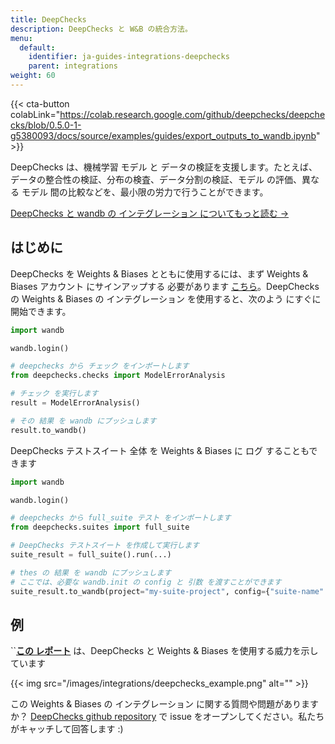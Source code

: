 ```yaml
---
title: DeepChecks
description: DeepChecks と W&B の統合方法。
menu:
  default:
    identifier: ja-guides-integrations-deepchecks
    parent: integrations
weight: 60
---
```


{{< cta-button colabLink="https://colab.research.google.com/github/deepchecks/deepchecks/blob/0.5.0-1-g5380093/docs/source/examples/guides/export_outputs_to_wandb.ipynb" >}}

DeepChecks は、機械学習 モデル と データの検証を支援します。たとえば、データの整合性の検証、分布の検査、データ分割の検証、モデル の評価、異なる モデル 間の比較などを、最小限の労力で行うことができます。

[DeepChecks と wandb の インテグレーション についてもっと読む ->](https://docs.deepchecks.com/stable/general/usage/exporting_results/auto_examples/plot_exports_output_to_wandb.html)

## はじめに

DeepChecks を Weights & Biases とともに使用するには、まず Weights & Biases アカウント にサインアップする 必要があります [こちら](https://wandb.ai/site)。DeepChecks の Weights & Biases の インテグレーション を使用すると、次のよう にすぐに開始できます。

```python
import wandb

wandb.login()

# deepchecks から チェック をインポートします
from deepchecks.checks import ModelErrorAnalysis

# チェック を実行します
result = ModelErrorAnalysis()

# その 結果 を wandb にプッシュします
result.to_wandb()
```

DeepChecks テストスイート 全体 を Weights & Biases に ログ することもできます

```python
import wandb

wandb.login()

# deepchecks から full_suite テスト をインポートします
from deepchecks.suites import full_suite

# DeepChecks テストスイート を作成して実行します
suite_result = full_suite().run(...)

# thes の 結果 を wandb にプッシュします
# ここでは、必要な wandb.init の config と 引数 を渡すことができます
suite_result.to_wandb(project="my-suite-project", config={"suite-name": "full-suite"})
```

## 例

``[**この レポート**](https://wandb.ai/cayush/deepchecks/reports/Validate-your-Data-and-Models-with-Deepchecks-and-W-B--VmlldzoxNjY0ODc5) は、DeepChecks と Weights & Biases を使用する威力を示しています

{{< img src="/images/integrations/deepchecks_example.png" alt="" >}}

この Weights & Biases の インテグレーション に関する質問や問題がありますか？ [DeepChecks github repository](https://github.com/deepchecks/deepchecks) で issue をオープンしてください。私たちがキャッチして回答します :)
